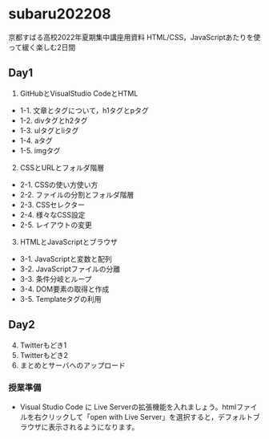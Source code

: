 # subaru202208

京都すばる高校2022年夏期集中講座用資料
HTML/CSS，JavaScriptあたりを使って緩く楽しむ2日間

## Day1

1. GitHubとVisualStudio CodeとHTML

- 1-1. 文章とタグについて，h1タグとpタグ
- 1-2. divタグとh2タグ
- 1-3. ulタグとliタグ
- 1-4. aタグ
- 1-5. imgタグ

2. CSSとURLとフォルダ階層

- 2-1. CSSの使い方使い方
- 2-2. ファイルの分割とフォルダ階層
- 2-3. CSSセレクター
- 2-4. 様々なCSS設定
- 2-5. レイアウトの変更

3. HTMLとJavaScriptとブラウザ

- 3-1. JavaScriptと変数と配列
- 3-2. JavaScriptファイルの分離
- 3-3. 条件分岐とループ
- 3-4. DOM要素の取得と作成
- 3-5. Templateタグの利用

## Day2

4. Twitterもどき1
5. Twitterもどき2
6. まとめとサーバへのアップロード

### 授業準備

- Visual Studio Code に Live Serverの拡張機能を入れましょう。htmlファイルを右クリックして「open with Live Server」を選択すると，デフォルトブラウザに表示されるようになります。
